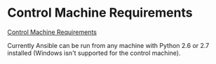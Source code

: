 # Control Machine Requirements
[Control Machine Requirements](http://docs.ansible.com/ansible/intro_installation.html#control-machine-requirements)

Currently Ansible can be run from any machine with Python 2.6 or 2.7 installed 
(Windows isn't supported for the control machine).

